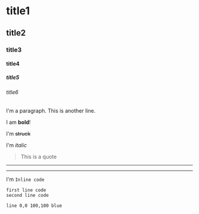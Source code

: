 # title1

## title2

### title3

#### title4

##### title5

###### title6

I'm a paragraph.
This is another line.

I am **bold**!

I'm ~~struck~~

I'm *italic*

> This is a quote

---

----------

I'm `Inline code`

```
first line code
second line code
```

```xsvg:0,0,100,100 
line 0,0 100,100 blue 
```

